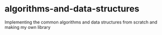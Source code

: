 # algorithms-and-data-structures
Implementing the common algorithms and data structures from scratch and making my own library

